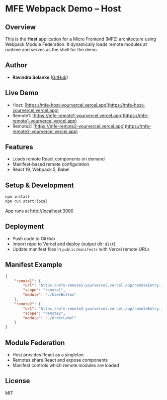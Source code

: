 # MFE Webpack Demo – Host

## Overview
This is the **Host** application for a Micro Frontend (MFE) architecture using Webpack Module Federation. It dynamically loads remote modules at runtime and serves as the shell for the demo.

## Author
- **Ravindra Solanke** ([GitHub](https://github.com/ravisolanke1407))

## Live Demo
- Host: [https://mfe-host-yourvercel.vercel.app](https://mfe-host-yourvercel.vercel.app)
- Remote1: [https://mfe-remote1-yourvercel.vercel.app](https://mfe-remote1-yourvercel.vercel.app)
- Remote2: [https://mfe-remote2-yourvercel.vercel.app](https://mfe-remote2-yourvercel.vercel.app)

## Features
- Loads remote React components on demand
- Manifest-based remote configuration
- React 19, Webpack 5, Babel

## Setup & Development
```sh
npm install
npm run start:local
```
App runs at [http://localhost:3000](http://localhost:3000)

## Deployment
- Push code to GitHub
- Import repo to Vercel and deploy (output dir: `dist`)
- Update manifest files in `public/manifests` with Vercel remote URLs

## Manifest Example
```json
{
	"remote1": {
		"url": "https://mfe-remote1-yourvercel.vercel.app/remoteEntry.js",
		"scope": "remote1",
		"module": "./UserButton"
	},
	"remote2": {
		"url": "https://mfe-remote2-yourvercel.vercel.app/remoteEntry.js",
		"scope": "remote2",
		"module": "./OrderLabel"
	}
}
```

## Module Federation
- Host provides React as a singleton
- Remotes share React and expose components
- Manifest controls which remote modules are loaded

## License
MIT
